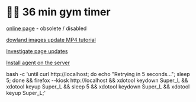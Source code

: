 # 🏋🏿 36 min gym timer

[online page](https://tobiasz-gleba.github.io/30-mingym/) - obsolete / disabled

[dowland images update MP4 tutorial](https://github.com/tobiasz-gleba/30-mingym/raw/master/docs/tutorial.mov)

[Investigate page updates](https://github.com/RWV74/36-min-gym-timer/actions)

[Install agent on the server](https://github.com/RWV74/36-min-gym-timer/settings/actions/runners/new?arch=x64&os=linux)

bash -c 'until curl http://localhost; do echo "Retrying in 5 seconds..."; sleep 5; done && firefox --kiosk http://localhost && xdotool keydown Super_L && xdotool keyup Super_L && sleep 5 && xdotool keydown Super_L && xdotool keyup Super_L;'